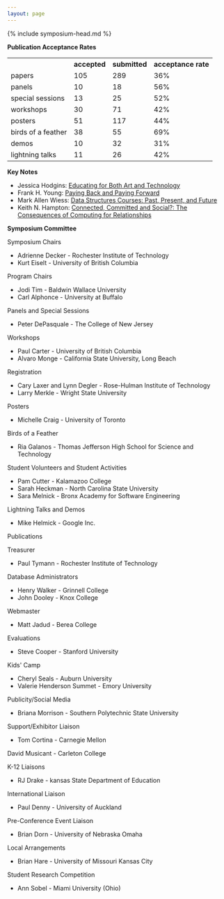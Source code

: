 ```yaml
---
layout: page
---
```

{% include symposium-head.md  %}


**Publication Acceptance Rates**
<table class="table table-hover table-sm"><tbody><tr><th></th>
<th>accepted</th>
<th>submitted</th>
<th>acceptance rate</th>
</tr><tr><td>papers</td>
<td> 105</td>
<td> 289</td>
<td> 36%</td>
</tr><tr><td>panels</td>
<td> 10</td>
<td> 18</td>
<td> 56%</td>
</tr><tr><td>special sessions</td>
<td> 13</td>
<td> 25</td>
<td> 52%</td>
</tr><tr><td>workshops</td>
<td> 30</td>
<td> 71</td>
<td> 42%</td>
</tr><tr><td>posters</td>
<td> 51</td>
<td> 117</td>
<td> 44%</td>
</tr><tr><td>birds of a feather</td>
<td> 38</td>
<td> 55</td>
<td> 69%</td>
</tr><tr><td>demos</td>
<td> 10</td>
<td> 32</td>
<td> 31%</td>
</tr><tr><td>lightning talks</td>
<td> 11</td>
<td> 26</td>
<td> 42%</td>
</tr></tbody></table>


**Key Notes**

-   Jessica Hodgins: [Educating for Both Art and
    Technology](http://dl.acm.org/citation.cfm?id=2694804&CFID=555481875&CFTOKEN=81471608)
-   Frank H. Young: [Paying Back and Paying
    Forward](http://dl.acm.org/citation.cfm?id=2694803&CFID=555481875&CFTOKEN=81471608)
-   Mark Allen Wiess: [Data Structures Courses: Past, Present, and
    Future](http://dl.acm.org/citation.cfm?id=2694801&CFID=555481875&CFTOKEN=81471608)
-   Keith N. Hampton: [Connected, Committed and Social?: The
    Consequences of Computing for
    Relationships](http://dl.acm.org/citation.cfm?id=2694803&CFID=555481875&CFTOKEN=81471608)

**Symposium Committee**

Symposium Chairs

-   Adrienne Decker - Rochester Institute of Technology
-   Kurt Eiselt - University of British Columbia

Program Chairs

-   Jodi Tim - Baldwin Wallace University
-   Carl Alphonce - University at Buffalo

Panels and Special Sessions

-   Peter DePasquale - The College of New Jersey

Workshops

-   Paul Carter - University of British Columbia
-   Alvaro Monge - California State University, Long Beach

Registration

-   Cary Laxer and Lynn Degler - Rose-Hulman Institute of Technology
-   Larry Merkle - Wright State University

Posters

-   Michelle Craig - University of Toronto

Birds of a Feather

-   Ria Galanos - Thomas Jefferson High School for Science and
    Technology

Student Volunteers and Student Activities

-   Pam Cutter - Kalamazoo College
-   Sarah Heckman - North Carolina State University
-   Sara Melnick - Bronx Academy for Software Engineering

Lightning Talks and Demos

-   Mike Helmick - Google Inc.

Publications

Treasurer

-   Paul Tymann - Rochester Institute of Technology

Database Administrators

-   Henry Walker - Grinnell College
-   John Dooley - Knox College

Webmaster

-   Matt Jadud - Berea College

Evaluations

-   Steve Cooper - Stanford University

Kids\' Camp

-   Cheryl Seals - Auburn University
-   Valerie Henderson Summet - Emory University

Publicity/Social Media

-   Briana Morrison - Southern Polytechnic State University

Support/Exhibitor Liaison

-   Tom Cortina - Carnegie Mellon

David Musicant - Carleton College

K-12 Liaisons

-   RJ Drake - kansas State Department of Education

International Liaison

-   Paul Denny - University of Auckland

Pre-Conference Event Liaison

-   Brian Dorn - University of Nebraska Omaha

Local Arrangements

-   Brian Hare - University of Missouri Kansas City

Student Research Competition

-   Ann Sobel - Miami University (Ohio)
